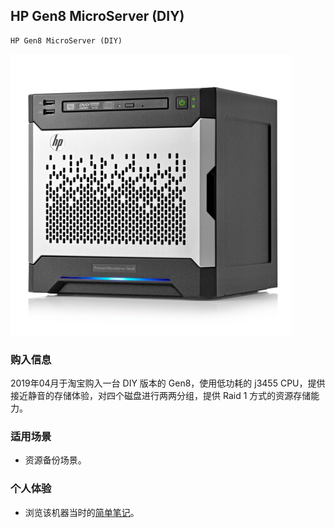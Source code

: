 ## HP Gen8 MicroServer (DIY)

    HP Gen8 MicroServer (DIY)

![HP Gen8 MicroServer](./assets/device/hp-gen8-microserver.jpeg)

### 购入信息

2019年04月于淘宝购入一台 DIY 版本的 Gen8，使用低功耗的 j3455 CPU，提供接近静音的存储体验，对四个磁盘进行两两分组，提供 Raid 1 方式的资源存储能力。

### 适用场景

- 资源备份场景。

### 个人体验

- 浏览该机器当时的[简单笔记](../notes/2019-gen8-custom-made.md)。
